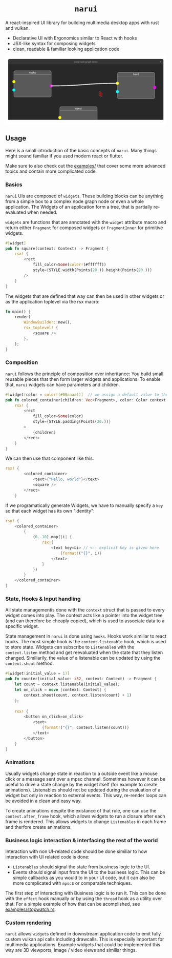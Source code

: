 <h1 align="center"><code>narui</code></h1>

A react-inspired UI library for building multimedia desktop apps with rust and vulkan.

* Declarative UI with Ergonomics similar to React with hooks
* JSX-like syntax for composing widgets
* clean, readable & familiar looking application code

![narui node graph demo gif](./node_graph_demo.gif)

## Usage
Here is a small introduction of the basic concepts of `narui`. 
Many things might sound familiar if you used modern react or flutter. 

Make sure to also check out the [examples/](examples/) that cover some more advanced topics and contain more complicated code.

### Basics

`narui` UIs are composed of `widgets`. These building blocks can be anything from a simple box to a complex node graph node or even a whole application. The Widgets of an application form a tree, that is partially re-evaluated when needed.

`widgets` are functions that are annotated with the `widget` attribute macro and return either `Fragment` for composed widgets or `FragmentInner` for primitive widgets.

```rust
#[widget]
pub fn square(context: Context) -> Fragment {
    rsx! {
        <rect 
            fill_color=Some(color!(#ffffff)) 
            style={STYLE.width(Points(20.)).height(Points(20.))} 
        />
    }
}
```

The widgets that are defined that way can then be used in other widgets or as the application toplevel via the rsx macro:
```rust
fn main() {
    render(
        WindowBuilder::new(),
        rsx_toplevel! {
            <square />
        },
    );
}

```


### Composition

`narui` follows the principle of composition over inheritance: You build small reusable pieces that then form larger widgets and applications. To enable that, `narui` widgets can have parameters and children.

```rust
#[widget(color = color!(#00aaaa))]  // we assign a default value to the color attribute which is used when color is unspecified
pub fn colored_container(children: Vec<Fragment>, color: Color context: Context) -> Fragment {
    rsx! {
        <rect 
            fill_color=Some(color) 
            style={STYLE.padding(Points(20.))} 
        >
            {children}
        </rect>
    }
}
```

We can then use that component like this:
```rust
rsx! {
        <colored_container>
            <text>{"Hello, world"}</text>
            <square />
        </rect>
    }
```

If we programatically generate Widgets, we have to manually specify a `key` so that each widget has its own "identity":
```rust
rsx! {
    <colored_container>
        {
            (0..10).map(|i| {
                rsx!{ 
                    <text key=&i> // <-- explicit key is given here
                        {format!("{}", i)}
                    </text> 
                }
            })
        }
    </colored_container>
}
```



### State, Hooks & Input handling

All state managementis done with the `context` struct that is passed to every widget comes into play. The context acts like a pointer into the widget tree (and can therefore be cheaply copied), which is used to associate data to a specific widget.

State management in `narui` is done using `hooks`. 
Hooks work similiar to react hooks. The most simple hook is the `context.listenable` hook, which is used to store state. Widgets can subscribe to `Listenable`s with the `context.listen` method and get reevaluated when the state that they listen changed. Similiarily, the value of a listenable can be updated by using the `context.shout` method.

```rust
#[widget(initial_value = 1)]
pub fn counter(initial_value: i32, context: Context) -> Fragment {
    let count = context.listenable(initial_value);
    let on_click = move |context: Context| {
        context.shout(count, context.listen(count) + 1)
    };

    rsx! {
        <button on_click=on_click>
            <text>
                {format!("{}", context.listen(count))}
            </text>
        </button>
    }
}
```

### Animations

Usually widgets change state in reaction to a outside event like a mouse click or a message sent over a mpsc channel. Sometimes however it can be useful to drive a state change by the widget itself (for example to create animations).
Listenables should not be updated during the evaluation of a widget but only in reaction to external events. This way, re-render loops can be avoided in a clean and easy way.

To create animations despite the existance of that rule, one can use the `context.after_frame` hook, which allows widgets to run a closure after each frame is rendered. This allows widgets to change `Listenables` in each frame and therfore create animations.


### Business logic interaction & interfacing the rest of the world

Interaction with non UI-related code should be done similiar to how interaction with UI related code is done: 
* `Listenables` should signal the state from business logic to the UI.
* Events should signal input from the UI to the business logic. This can be simple callbacks as you would to in your UI code, but it can also be more complicated with `mpsc`s or comparable techniques.

The first step of interacting with Business logic is to run it. This can be done with the `effect` hook manually or by using the `thread` hook as a utility over that. For a simple example of how that can be acomplished, see [examples/stopwatch.rs](examples/stopwatch.rs).


### Custom rendering

`narui` allows `widget`s defined in downstream application code to emit fully custom vulkan api calls including drawcalls. This is especially important for multimedia applications. Example widgets that could be implemented this way are 3D viewports, image / video views and similiar things.
